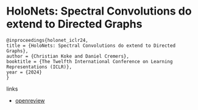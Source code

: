 # HoloNets: Spectral Convolutions do extend to Directed Graphs

```
@inproceedings{holonet_iclr24,
title = {HoloNets: Spectral Convolutions do extend to Directed Graphs},
author = {Christian Koke and Daniel Cremers},
booktitle = {The Twelfth International Conference on Learning Representations (ICLR)},
year = {2024}
}
```

links
- [openreview](https://openreview.net/forum?id=EhmEwfavOW)
